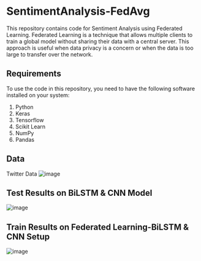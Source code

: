 # SentimentAnalysis-FedAvg
This repository contains code for Sentiment Analysis using Federated Learning. Federated Learning is a technique that allows multiple clients to train a global model without sharing their data with a central server. This approach is useful when data privacy is a concern or when the data is too large to transfer over the network.

## Requirements
To use the code in this repository, you need to have the following software installed on your system:

1. Python 
2. Keras 
3. Tensorflow
4. Scikit Learn
5. NumPy
6. Pandas

## Data
Twitter Data
![image](https://user-images.githubusercontent.com/69851775/230714175-dda7ea1b-1657-49e9-bcaa-2ad55b4c87fd.png)

## Test Results on BiLSTM & CNN Model
![image](https://user-images.githubusercontent.com/69851775/230714134-6b05004f-8ba7-4537-bbeb-31ba2b0c7fd4.png)


## Train Results on Federated Learning-BiLSTM & CNN Setup
![image](https://user-images.githubusercontent.com/69851775/230714122-c14faadf-2724-4b87-8b08-c8bca7b3a5b9.png)
